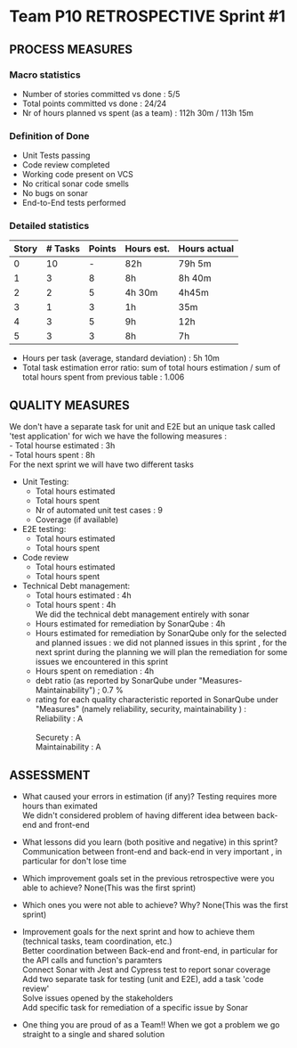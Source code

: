 Team P10 RETROSPECTIVE Sprint #1
=====================================

## PROCESS MEASURES 

### Macro statistics

- Number of stories committed vs done : 5/5
- Total points committed vs done : 24/24
- Nr of hours planned vs spent (as a team) : 112h 30m / 113h 15m


### Definition of Done
- Unit Tests passing
- Code review completed
- Working code present on VCS
- No critical sonar code smells
- No bugs on sonar
- End-to-End tests performed



### Detailed statistics

| Story  | # Tasks | Points | Hours est. | Hours actual |
|--------|---------|--------|------------|--------------|
| 0      |    10     |    -   |     82h       |     79h 5m         |
| 1      |     3    |    8    |    8h        |    8h 40m          |
| 2      |    2     |     5   |    4h 30m        |   4h45m           |
| 3      |    1     |   3     |     1h       |   35m            |
| 4      |    3     |    5    |     9h       |     12h         |
| 5      |    3     |   3     |     8h       |         7h     |




- Hours per task (average, standard deviation) : 5h 10m
- Total task estimation error ratio: sum of total hours estimation / sum of total hours spent from previous table : 1.006

  
## QUALITY MEASURES 

We don't have a separate task for unit and E2E but an unique task called 'test application' for wich we have the following measures :
<br> - Total hourse estimated : 3h<br> - Total hours spent : 8h<br>For the next sprint we will have two different tasks
- Unit Testing:
  - Total hours estimated
  - Total hours spent
  - Nr of automated unit test cases : 9
  - Coverage (if available) 
- E2E testing:
  - Total hours estimated
  - Total hours spent
- Code review 
  - Total hours estimated 
  - Total hours spent 
- Technical Debt management:
  - Total hours estimated : 4h
  - Total hours spent : 4h
  <br>We did the technical debt management entirely with sonar<br>
  - Hours estimated for remediation by SonarQube : 4h
  - Hours estimated for remediation by SonarQube only for the selected and planned issues : we did not planned issues in this sprint , for the next sprint during the planning we will plan the remediation for some issues we encountered in this sprint
  - Hours spent on remediation  : 4h
  - debt ratio (as reported by SonarQube under "Measures-Maintainability") ; 0.7 %
  - rating for each quality characteristic reported in SonarQube under "Measures" (namely reliability, security, maintainability ) :
  <br>Reliability : A  
  <br>Securety : A
  <br>Maintainability : A
  


## ASSESSMENT

- What caused your errors in estimation (if any)?
Testing requires more hours than eximated<br>
We didn't considered problem of having different idea between back-end and front-end

- What lessons did you learn (both positive and negative) in this sprint?
Communication between front-end and back-end in very important , in particular for don't lose time
  
- Which improvement goals set in the previous retrospective were you able to achieve? 
  None(This was the first sprint)

- Which ones you were not able to achieve? Why?
  None(This was the first sprint)

- Improvement goals for the next sprint and how to achieve them (technical tasks, team coordination, etc.)
<br>Better coordination between Back-end and front-end, in particular for the API calls and function's paramters
<br>Connect Sonar with Jest and Cypress test to report sonar coverage 
<br>Add two separate task for testing (unit and E2E), add a task 'code review'
<br>Solve issues opened by the stakeholders<br>Add specific task for remediation of a specific issue by Sonar


- One thing you are proud of as a Team!!
When we got a problem we go straight to a single and shared solution
